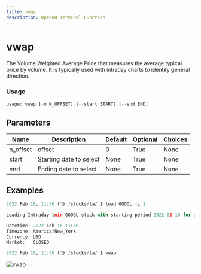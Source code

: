 ```yaml
---
title: vwap
description: OpenBB Terminal Function
---
```


# vwap

The Volume Weighted Average Price that measures the average typical price by volume. It is typically used with intraday charts to identify general direction.

### Usage 
```python
usage: vwap [-o N_OFFSET] [--start START] [--end END]
```

## Parameters

| Name | Description | Default | Optional | Choices |
| ---- | ----------- | ------- | -------- | ------- |
| n_offset | offset | 0 | True | None |
| start | Starting date to select | None | True | None |
| end | Ending date to select | None | True | None |


## Examples

```python
2022 Feb 16, 11:36 (🦋) /stocks/ta/ $ load GOOGL -i 1

Loading Intraday 1min GOOGL stock with starting period 2022-02-10 for analysis.

Datetime: 2022 Feb 16 11:36
Timezone: America/New_York
Currency: USD
Market:   CLOSED

2022 Feb 16, 11:36 (🦋) /stocks/ta/ $ vwap
```

![vwap](https://user-images.githubusercontent.com/46355364/154312502-9377c57c-6e34-42a6-b021-674e7d4561dd.png)

